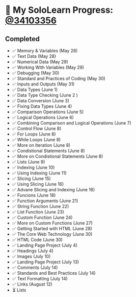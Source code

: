 # 🚀 My SoloLearn Progress: [@34103356](https://www.sololearn.com/en/profile/34103356)  

## Completed  
- ✅ Memory & Variables (May 28) 
- ✅ Text Data (May 28) 
- ✅ Numerical Data (May 29)
- ✅ Working With Variables (May 29)
- ✅ Debugging (May 30)
- ✅ Standard and Practices of Coding (May 30) 
- ✅ Inputs and Outputs (May 31)
- ✅ Data Types (June 1)
- ✅ Data Type Checking (June 2 )
- ✅ Data Conversion (June 3)
- ✅ Fixing Data Types (June 4)
- ✅ Comparison Operations (June 5)
- ✅ Logical Operations (June 6)
- ✅ Combining Comparison and Logical Operations (June 7)
- ✅ Control Flow (June 8)
- ✅ For Loops (June 8)
- ✅ While Loops (June 8) 
- ✅ More on Iteration (June 8) 
- ✅ Condistional Statements (June 8) 
- ✅ More on Condistional Statements (June 8) 
- ✅ Lists (June 9) 
- ✅ Indexing (June 10) 
- ✅ Using Indexing (June 11) 
- ✅ Slicing (June 15) 
- ✅ Using Slicing (June 16) 
- ✅ Advane Slicing and Indexing (June 18) 
- ✅ Funcions (June 18) 
- ✅ Function Arguments (June 21) 
- ✅ String Function (June 22) 
- ✅ List Function (June 23) 
- ✅ Custom Function (June 24) 
- ✅ More on Custom Functions (June 27) 
- ✅ Getting Started with HTML (June 28) 
- ✅ The Core Web Technology (June 30) 
- ✅ HTML Code (June 30) 
- ✅ Landing Page Project (July 4)
- ✅ Headings (July 4) 
- ✅ Images (July 10)
- ✅ Landing Page Project (July 13)
- ✅ Comments (July 14)
- ✅ Standards and Best Practices (July 14)
- ✅ Text Formatting (July 14)
- ✅ Links (August 12)
- ⏳ Lists

